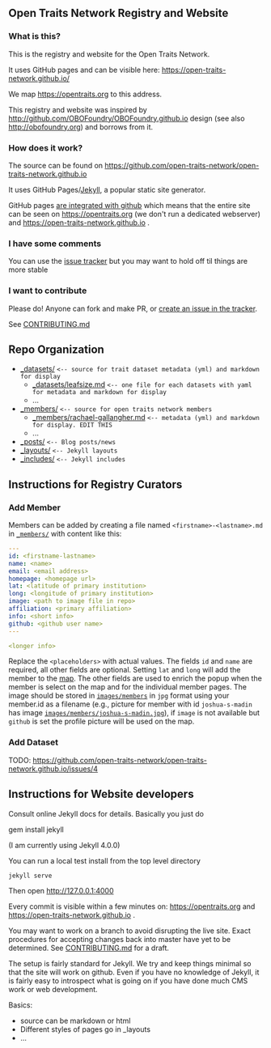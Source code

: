 ## Open Traits Network Registry and Website

### What is this?

This is the registry and website for the Open Traits Network.

It uses GitHub pages and can be visible here: https://open-traits-network.github.io/

We map https://opentraits.org to this address.

This registry and website was inspired by http://github.com/OBOFoundry/OBOFoundry.github.io design (see also http://obofoundry.org) and borrows from it.

### How does it work?

The source can be found on https://github.com/open-traits-network/open-traits-network.github.io

It uses GitHub Pages/[Jekyll](https://en.wikipedia.org/wiki/Jekyll_%28software%29),
a popular static site generator.

GitHub pages [are integrated with github](https://help.github.com/articles/using-jekyll-with-pages/)
which means that the entire site can be seen on https://opentraits.org (we don't run a dedicated webserver) and https://open-traits-network.github.io . 

### I have some comments

You can use the [issue tracker](https://github.com/open-traits-network/open-traits-network.github.io/issues) but you may want to hold off til things are more stable

### I want to contribute

Please do! Anyone can fork and make PR, or [create an issue in the tracker](https://github.com/open-traits-network/open-traits-network.github.io/issues).

See [CONTRIBUTING.md](CONTRIBUTING.md)

## Repo Organization

 * [_datasets/](_datasets/)   `<-- source for trait dataset metadata (yml) and markdown for display`
    * [_datasets/leafsize.md](_datasets/leafsize.md)  `<-- one file for each datasets with yaml for metadata and markdown for display`
    * ...
 * [_members/](_members/)  `<-- source for open traits network members`
    * [_members/rachael-gallangher.md](_members/rachael-gallangher.md)  `<-- metadata (yml) and markdown for display. EDIT THIS`
    * ...
 * [_posts/](_posts) `<-- Blog posts/news`
 * [_layouts/](_layouts) `<-- Jekyll layouts`
 * [_includes/](_includes) `<-- Jekyll includes`

 ## Instructions for Registry Curators

### Add Member

Members can be added by creating a file named ```<firstname>-<lastname>.md``` in [`_members/`](_members/) with content like this:

```yml
---
id: <firstname-lastname>
name: <name>
email: <email address>
homepage: <homepage url>
lat: <latitude of primary institution>
long: <longitude of primary institution>
image: <path to image file in repo>
affiliation: <primary affiliation>
info: <short info>
github: <github user name>
---

<longer info>
```

Replace the `<placeholders>` with actual values.
The fields `id` and `name` are required, all other fields are optional.
Setting `lat` and `long` will add the member to the [map](https://opentraits.org/map).
The other fields are used to enrich the popup when the member is select on the map and for the individual member pages.
The image should be stored in [`images/members`](images/members) in ```jpg``` format using your member.id as a filename (e.g., picture for member with id ```joshua-s-madin``` has image [`images/members/joshua-s-madin.jpg`](images/members/joshua-s-madin.jpg)), if `image` is not available but `github` is set the profile picture will be used on the map.

### Add Dataset
 TODO: https://github.com/open-traits-network/open-traits-network.github.io/issues/4

## Instructions for Website developers

Consult online Jekyll docs for details. Basically you just do

   gem install jekyll

(I am currently using Jekyll 4.0.0)

You can run a local test install from the top level directory

    jekyll serve

Then open http://127.0.0.1:4000

Every commit is visible within a few minutes on: https://opentraits.org and https://open-traits-network.github.io .

You may want to work on a branch to avoid disrupting the live
site. Exact procedures for accepting changes back into master have yet
to be determined. See [CONTRIBUTING.md](CONTRIBUTING.md) for a draft.

The setup is fairly standard for Jekyll. We try and keep things minimal 
so that the site will work on github. Even if you have no knowledge of Jekyll, 
it is fairly easy to introspect what is going on if you have done much CMS work or
web development.

Basics:

 * source can be markdown or html
 * Different styles of pages go in _layouts
 * ...

